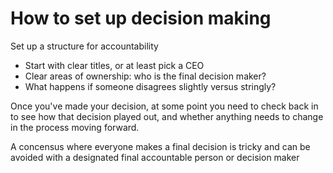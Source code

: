 # How to set up decision making

Set up a structure for accountability

- Start with clear titles, or at least pick a CEO
- Clear areas of ownership: who is the final decision maker?
- What happens if someone disagrees slightly versus stringly?

Once you've made your decision, at some point you need to check back in to see how that decision played out, and whether anything needs to change in the process moving forward.

A concensus where everyone makes a final decision is tricky and can be avoided with a designated final accountable person or decision maker
